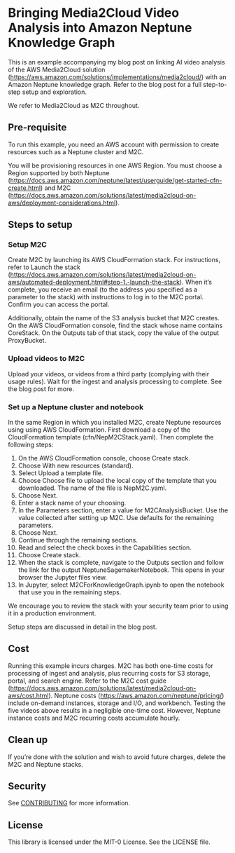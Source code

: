 # Bringing Media2Cloud Video Analysis into Amazon Neptune Knowledge Graph

This is an example accompanying my blog post on linking AI video analysis of the AWS Media2Cloud solution (https://aws.amazon.com/solutions/implementations/media2cloud/) with an Amazon Neptune knowledge graph. Refer to the blog post for a full step-to-step setup and exploration.

We refer to Media2Cloud as M2C throughout.

## Pre-requisite
To run this example, you need an AWS account with permission to create resources such as a Neptune cluster and M2C.

You will be provisioning resources in one AWS Region. You must choose a Region supported by both Neptune (https://docs.aws.amazon.com/neptune/latest/userguide/get-started-cfn-create.html) and M2C (https://docs.aws.amazon.com/solutions/latest/media2cloud-on-aws/deployment-considerations.html). 

## Steps to setup
### Setup M2C
Create M2C by launching its AWS CloudFormation stack. For instructions, refer to Launch the stack (https://docs.aws.amazon.com/solutions/latest/media2cloud-on-aws/automated-deployment.html#step-1.-launch-the-stack). When it’s complete, you receive an email (to the address you specified as a parameter to the stack) with instructions to log in to the M2C portal. Confirm you can access the portal. 

Additionally, obtain the name of the S3 analysis bucket that M2C creates. On the AWS CloudFormation console, find the stack whose name contains CoreStack. On the Outputs tab of that stack, copy the value of the output ProxyBucket. 

### Upload videos to M2C
Upload your videos, or videos from a third party (complying with their usage rules). Wait for the ingest and analysis processing to complete. See the blog post for more.

### Set up a Neptune cluster and notebook
In the same Region in which you installed M2C, create Neptune resources using 
using AWS CloudFormation. First download a copy of the CloudFormation template (cfn/NepM2CStack.yaml). Then complete the following steps:

1.	On the AWS CloudFormation console, choose Create stack.
2.	Choose With new resources (standard).
3.	Select Upload a template file.  
4.	Choose Choose file to upload the local copy of the template that you downloaded. The name of the file is NepM2C.yaml.
5.	Choose Next.
6.	Enter a stack name of your choosing. 
7.	In the Parameters section, enter a value for M2CAnalysisBucket. Use the value collected after setting up M2C. Use defaults for the remaining parameters.
8.	Choose Next.
9.	Continue through the remaining sections.
10.	Read and select the check boxes in the Capabilities section.
11.	Choose Create stack.
12.	When the stack is complete, navigate to the Outputs section and follow the link for the output NeptuneSagemakerNotebook. This opens in your browser the Jupyter files view.
13.	In Jupyter, select M2CForKnowledgeGraph.ipynb to open the notebook that use you in the remaining steps.

We encourage you to review the stack with your security team prior to using it in a production environment.

Setup steps are discussed in detail in the blog post.

## Cost
Running this example incurs charges. M2C has both one-time costs for processing of ingest and analysis, plus recurring costs for S3 storage, portal, and search engine. Refer to the M2C cost guide (https://docs.aws.amazon.com/solutions/latest/media2cloud-on-aws/cost.html). Neptune costs 
(https://aws.amazon.com/neptune/pricing/) include on-demand instances, storage and I/O, and workbench. Testing the five videos above results in a negligible one-time cost. However, Neptune instance costs and M2C recurring costs accumulate hourly. 

## Clean up
If you’re done with the solution and wish to avoid future charges, delete the M2C and Neptune stacks. 
## Security

See [CONTRIBUTING](CONTRIBUTING.md#security-issue-notifications) for more information.

## License

This library is licensed under the MIT-0 License. See the LICENSE file.

